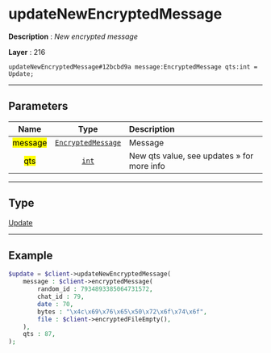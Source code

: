 # updateNewEncryptedMessage

**Description** : *New encrypted message*

**Layer** : 216

```tl
updateNewEncryptedMessage#12bcbd9a message:EncryptedMessage qts:int = Update;
```

---

## Parameters

| Name | Type | Description |
| :---: | :---: | :--- |
| <mark>message</mark> | [`EncryptedMessage`](type/EncryptedMessage) | Message |
| <mark>qts</mark> | [`int`](type/int) | New qts value, see updates » for more info |

---

## Type

[Update](type/Update)

---

## Example

```php
$update = $client->updateNewEncryptedMessage(
	message : $client->encryptedMessage(
		random_id : 7934893385064731572,
		chat_id : 79,
		date : 70,
		bytes : "\x4c\x69\x76\x65\x50\x72\x6f\x74\x6f",
		file : $client->encryptedFileEmpty(),
	),
	qts : 87,
);
```
